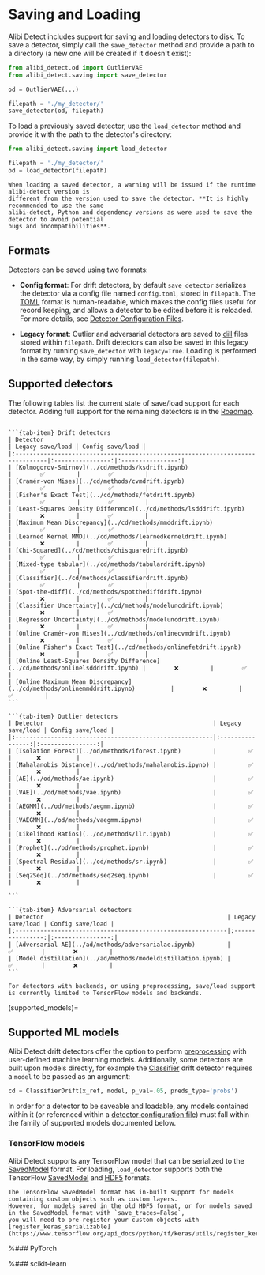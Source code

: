# Saving and Loading

Alibi Detect includes support for saving and loading detectors to disk. To 
save a detector, simply call the `save_detector` method and provide a path to a directory (a new
one will be created if it doesn't exist):

```python
from alibi_detect.od import OutlierVAE
from alibi_detect.saving import save_detector

od = OutlierVAE(...) 

filepath = './my_detector/'
save_detector(od, filepath)
```

To load a previously saved detector, use the `load_detector` method and provide it with the path to the detector's 
directory:

```python
from alibi_detect.saving import load_detector

filepath = './my_detector/'
od = load_detector(filepath)
```

```{warning}
When loading a saved detector, a warning will be issued if the runtime alibi-detect version is 
different from the version used to save the detector. **It is highly recommended to use the same 
alibi-detect, Python and dependency versions as were used to save the detector to avoid potential 
bugs and incompatibilities**.
```

## Formats
Detectors can be saved using two formats:

- **Config format**: For drift detectors, by default `save_detector` serializes the detector via a config file named `config.toml`, 
stored in `filepath`. The [TOML](https://toml.io/en/) format is human-readable, which makes the config files useful for 
record keeping, and allows a detector to be edited before it is reloaded. For more details, see 
[Detector Configuration Files](config_files.md).

- **Legacy format**: Outlier and adversarial detectors are saved to [dill](https://dill.readthedocs.io/en/latest/dill.html) files stored
within `filepath`. Drift detectors can also be saved in this legacy format by running `save_detector` with 
`legacy=True`. Loading is performed in the same way, by simply running `load_detector(filepath)`.


## Supported detectors

The following tables list the current state of save/load support for each detector. Adding full support 
for the remaining detectors is in the [Roadmap](roadmap.md).


````{tab-set}

```{tab-item} Drift detectors
| Detector                                                                       | Legacy save/load | Config save/load |
|:-------------------------------------------------------------------------------|:----------------:|:----------------:|
| [Kolmogorov-Smirnov](../cd/methods/ksdrift.ipynb)                              |        ✅         |        ✅         |
| [Cramér-von Mises](../cd/methods/cvmdrift.ipynb)                               |        ✅         |        ✅         |
| [Fisher's Exact Test](../cd/methods/fetdrift.ipynb)                            |        ✅         |        ✅         |
| [Least-Squares Density Difference](../cd/methods/lsdddrift.ipynb)              |        ❌         |        ✅         |
| [Maximum Mean Discrepancy](../cd/methods/mmddrift.ipynb)                       |        ✅         |        ✅         |
| [Learned Kernel MMD](../cd/methods/learnedkerneldrift.ipynb)                   |        ❌         |        ✅         |
| [Chi-Squared](../cd/methods/chisquaredrift.ipynb)                              |        ✅         |        ✅         |
| [Mixed-type tabular](../cd/methods/tabulardrift.ipynb)                         |        ✅         |        ✅         |
| [Classifier](../cd/methods/classifierdrift.ipynb)                              |        ✅         |        ✅         |
| [Spot-the-diff](../cd/methods/spotthediffdrift.ipynb)                          |        ❌         |        ✅         |
| [Classifier Uncertainty](../cd/methods/modeluncdrift.ipynb)                    |        ❌         |        ✅         |
| [Regressor Uncertainty](../cd/methods/modeluncdrift.ipynb)                     |        ❌         |        ✅         |
| [Online Cramér-von Mises](../cd/methods/onlinecvmdrift.ipynb)                  |        ❌         |        ✅         |
| [Online Fisher's Exact Test](../cd/methods/onlinefetdrift.ipynb)               |        ❌         |        ✅         |
| [Online Least-Squares Density Difference](../cd/methods/onlinelsdddrift.ipynb) |        ❌         |        ✅         |
| [Online Maximum Mean Discrepancy](../cd/methods/onlinemmddrift.ipynb)          |        ❌         |        ✅         |
```

```{tab-item} Outlier detectors
| Detector                                                | Legacy save/load | Config save/load |
|:--------------------------------------------------------|:----------------:|:----------------:|
| [Isolation Forest](../od/methods/iforest.ipynb)         |         ✅       |       ❌          |         
| [Mahalanobis Distance](../od/methods/mahalanobis.ipynb) |         ✅       |       ❌          |
| [AE](../od/methods/ae.ipynb)                            |         ✅       |       ❌          |
| [VAE](../od/methods/vae.ipynb)                          |         ✅       |       ❌          |
| [AEGMM](../od/methods/aegmm.ipynb)                      |         ✅       |       ❌          |
| [VAEGMM](../od/methods/vaegmm.ipynb)                    |         ✅       |       ❌          |
| [Likelihood Ratios](../od/methods/llr.ipynb)            |         ✅       |       ❌          |
| [Prophet](../od/methods/prophet.ipynb)                  |         ✅       |       ❌          |
| [Spectral Residual](../od/methods/sr.ipynb)             |         ✅       |       ❌          |
| [Seq2Seq](../od/methods/seq2seq.ipynb)                  |         ✅       |       ❌          |

```

```{tab-item} Adversarial detectors
| Detector                                                    | Legacy save/load | Config save/load |
|:------------------------------------------------------------|:----------------:|:----------------:|
| [Adversarial AE](../ad/methods/adversarialae.ipynb)         |        ✅        |        ❌         |
| [Model distillation](../ad/methods/modeldistillation.ipynb) |        ✅        |        ❌         |
```
````

```{note}
For detectors with backends, or using preprocessing, save/load support is currently limited to TensorFlow models and backends.
```

(supported_models)=
## Supported ML models

Alibi Detect drift detectors offer the option to perform [preprocessing](../cd/background.md#input-preprocessing)
with user-defined machine learning models. Additionally, some detectors are built upon models directly, 
for example the [Classifier](../cd/methods/classifierdrift.ipynb) drift detector requires a `model` to be passed
as an argument:

```python
cd = ClassifierDrift(x_ref, model, p_val=.05, preds_type='probs')
```

In order for a detector to be saveable and loadable, any models contained within it (or referenced within a 
[detector configuration file](config_files.md#specifying-artefacts)) must fall within the family of supported models
documented below.

### TensorFlow models

Alibi Detect supports any TensorFlow model that can be serialized to the 
[SavedModel](https://www.tensorflow.org/guide/saved_model) format. For loading, `load_detector` supports both
the TensorFlow [SavedModel](https://www.tensorflow.org/guide/saved_model) and 
[HDF5](https://www.tensorflow.org/guide/keras/save_and_serialize#keras_h5_format) formats. 

```{tip}
The TensorFlow SavedModel format has in-built support for models containing custom objects such as custom layers.
However, for models saved in the old HDF5 format, or for models saved in the SavedModel format with `save_traces=False`,
you will need to pre-register your custom objects with
[register_keras_serializable](https://www.tensorflow.org/api_docs/python/tf/keras/utils/register_keras_serializable).
```

%### PyTorch

%### scikit-learn

